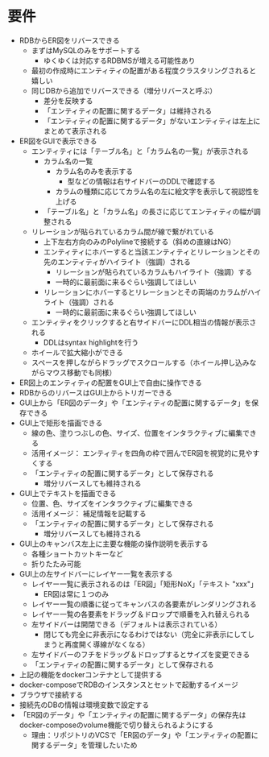 # 要件

* RDBからER図をリバースできる
    * まずはMySQLのみをサポートする
        * ゆくゆくは対応するRDBMSが増える可能性あり
    * 最初の作成時にエンティティの配置がある程度クラスタリングされると嬉しい
    * 同じDBから追加でリバースできる（増分リバースと呼ぶ）
        * 差分を反映する
        * 「エンティティの配置に関するデータ」は維持される
        * 「エンティティの配置に関するデータ」がないエンティティは左上にまとめて表示される
* ER図をGUIで表示できる
    * エンティティには「テーブル名」と「カラム名の一覧」が表示される
        * カラム名の一覧
            * カラム名のみを表示する
                * 型などの情報は右サイドバーのDDLで確認する
            * カラムの種類に応じてカラム名の左に絵文字を表示して視認性を上げる
        * 「テーブル名」と「カラム名」の長さに応じてエンティティの幅が調整される
    * リレーションが貼られているカラム間が線で繋がれている
        * 上下左右方向のみのPolylineで接続する（斜めの直線はNG）
        * エンティティにホバーすると当該エンティティとリレーションとその先のエンティティがハイライト（強調）される
            * リレーションが貼られているカラムもハイライト（強調）する
            * 一時的に最前面に来るぐらい強調してほしい
        * リレーションにホバーするとリレーションとその両端のカラムがハイライト（強調）される
            * 一時的に最前面に来るぐらい強調してほしい
    * エンティティをクリックすると右サイドバーにDDL相当の情報が表示される
        * DDLはsyntax highlightを行う
    * ホイールで拡大縮小ができる
    * スペースを押しながらドラッグでスクロールする（ホイール押し込みながらマウス移動でも同様）
* ER図上のエンティティの配置をGUI上で自由に操作できる
* RDBからのリバースはGUI上からトリガーできる
* GUI上から「ER図のデータ」や「エンティティの配置に関するデータ」を保存できる
* GUI上で矩形を描画できる
    * 線の色、塗りつぶしの色、サイズ、位置をインタラクティブに編集できる
    * 活用イメージ： エンティティを四角の枠で囲んでER図を視覚的に見やすくする
    * 「エンティティの配置に関するデータ」として保存される
        * 増分リバースしても維持される
* GUI上でテキストを描画できる
    * 位置、色、サイズをインタラクティブに編集できる
    * 活用イメージ： 補足情報を記載する
    * 「エンティティの配置に関するデータ」として保存される
        * 増分リバースしても維持される
* GUI上のキャンバス左上に主要な機能の操作説明を表示する
    * 各種ショートカットキーなど
    * 折りたたみ可能
* GUI上の左サイドバーにレイヤー一覧を表示する
    * レイヤー一覧に表示されるのは「ER図」「矩形NoX」「テキスト "xxx"」
        * ER図は常に１つのみ
    * レイヤー一覧の順番に従ってキャンバスの各要素がレンダリングされる
    * レイヤー一覧の各要素をドラッグ＆ドロップで順番を入れ替えられる
    * 左サイドバーは開閉できる（デフォルトは表示されている）
        * 閉じても完全に非表示になるわけではない（完全に非表示にしてしまうと再度開く導線がなくなる）
    * 左サイドバーのフチをドラッグ＆ドロップするとサイズを変更できる
    * 「エンティティの配置に関するデータ」として保存される
* 上記の機能をdockerコンテナとして提供する
* docker-composeでRDBのインスタンスとセットで起動するイメージ
* ブラウザで接続する
* 接続先のDBの情報は環境変数で設定する
* 「ER図のデータ」や「エンティティの配置に関するデータ」の保存先はdocker-composeのvolume機能で切り替えられるようにする
    * 理由：リポジトリのVCSで「ER図のデータ」や「エンティティの配置に関するデータ」を管理したいため